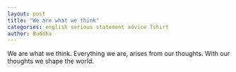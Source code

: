 ```yaml
---
layout: post
title: "We are what we think"
categories: english serious statement advice Tshirt
author: Buddha
---
```

We are what we think. Everything we are, arises from our thoughts. With our thoughts we shape the world.

